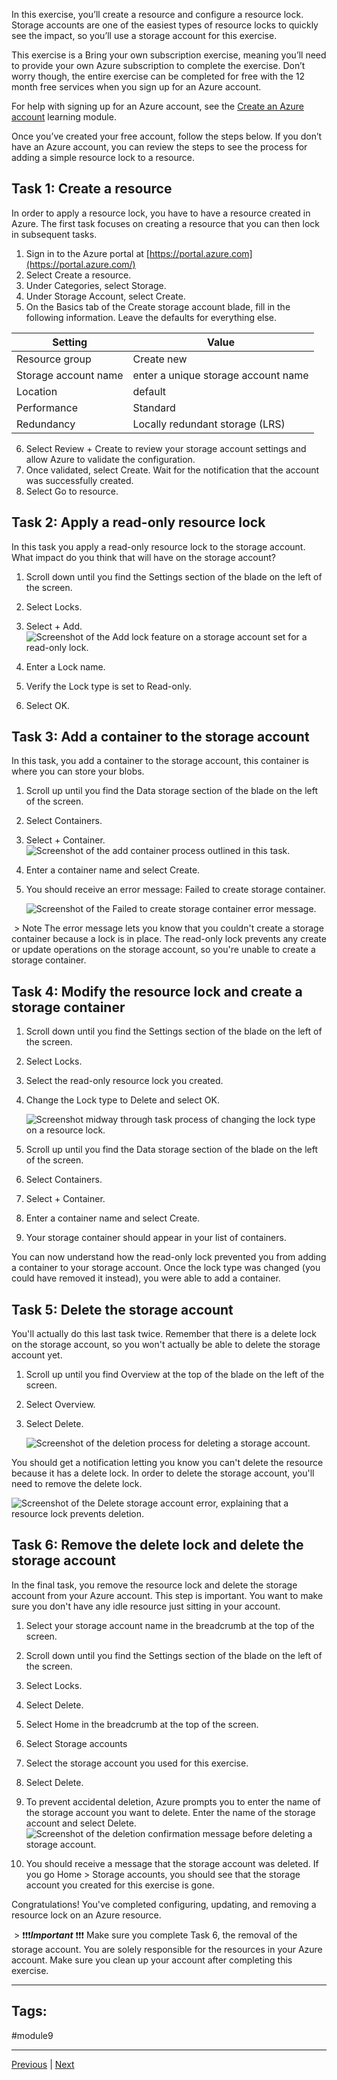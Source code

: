 In this exercise, you’ll create a resource and configure a resource lock. Storage accounts are one of the easiest types of resource locks to quickly see the impact, so you’ll use a storage account for this exercise.

This exercise is a Bring your own subscription exercise, meaning you’ll need to provide your own Azure subscription to complete the exercise. Don’t worry though, the entire exercise can be completed for free with the 12 month free services when you sign up for an Azure account.

For help with signing up for an Azure account, see the [Create an Azure account](https://learn.microsoft.com/en-us/learn/modules/create-an-azure-account/) learning module.

Once you’ve created your free account, follow the steps below. If you don’t have an Azure account, you can review the steps to see the process for adding a simple resource lock to a resource.

## Task 1: Create a resource

In order to apply a resource lock, you have to have a resource created in Azure. The first task focuses on creating a resource that you can then lock in subsequent tasks.

1. Sign in to the Azure portal at [https://portal.azure.com](https://portal.azure.com/)
2. Select Create a resource.
3. Under Categories, select Storage.
4. Under Storage Account, select Create.
5. On the Basics tab of the Create storage account blade, fill in the following information. Leave the defaults for everything else.
    
| **Setting**          | **Value**                           |
| -------------------- | ----------------------------------- |
| Resource group       | Create new                          |
| Storage account name | enter a unique storage account name |
| Location             | default                             |
| Performance          | Standard                            |
| Redundancy           | Locally redundant storage (LRS)     |
    
6. Select Review + Create to review your storage account settings and allow Azure to validate the configuration.
7. Once validated, select Create. Wait for the notification that the account was successfully created.
8. Select Go to resource.

## Task 2: Apply a read-only resource lock

In this task you apply a read-only resource lock to the storage account. What impact do you think that will have on the storage account?

1. Scroll down until you find the Settings section of the blade on the left of the screen.
2. Select Locks.
3. Select + Add.
    ![Screenshot of the Add lock feature on a storage account set for a read-only lock.](https://learn.microsoft.com/en-us/training/wwl-azure/describe-features-tools-azure-for-governance-compliance/media/read-only-lock-e7777623.png)
    
4. Enter a Lock name.
5. Verify the Lock type is set to Read-only.
6. Select OK.
    

## Task 3: Add a container to the storage account

In this task, you add a container to the storage account, this container is where you can store your blobs.

1. Scroll up until you find the Data storage section of the blade on the left of the screen.
2. Select Containers.
3. Select + Container.
    ![Screenshot of the add container process outlined in this task.](https://learn.microsoft.com/en-us/training/wwl-azure/describe-features-tools-azure-for-governance-compliance/media/add-container-steps-a6739e88.png)
    
4. Enter a container name and select Create.
5. You should receive an error message: Failed to create storage container.
    
    ![Screenshot of the Failed to create storage container error message.](https://learn.microsoft.com/en-us/training/wwl-azure/describe-features-tools-azure-for-governance-compliance/media/failed-to-create-warning-291af699.png)
    

 > Note
	The error message lets you know that you couldn't create a storage container because a lock is in place. The read-only lock prevents any create or update operations on the storage account, so you're unable to create a storage container.

## Task 4: Modify the resource lock and create a storage container

1. Scroll down until you find the Settings section of the blade on the left of the screen.
2. Select Locks.
3. Select the read-only resource lock you created.
4. Change the Lock type to Delete and select OK.
    
    ![Screenshot midway through task process of changing the lock type on a resource lock.](https://learn.microsoft.com/en-us/training/wwl-azure/describe-features-tools-azure-for-governance-compliance/media/resource-lock-change-e5281189.png)
    
5. Scroll up until you find the Data storage section of the blade on the left of the screen.
6. Select Containers.
7. Select + Container.
8. Enter a container name and select Create.
9. Your storage container should appear in your list of containers.

You can now understand how the read-only lock prevented you from adding a container to your storage account. Once the lock type was changed (you could have removed it instead), you were able to add a container.

## Task 5: Delete the storage account

You'll actually do this last task twice. Remember that there is a delete lock on the storage account, so you won't actually be able to delete the storage account yet.

1. Scroll up until you find Overview at the top of the blade on the left of the screen.
2. Select Overview.
3. Select Delete.
    
    ![Screenshot of the deletion process for deleting a storage account.](https://learn.microsoft.com/en-us/training/wwl-azure/describe-features-tools-azure-for-governance-compliance/media/storage-overview-page-ec75f9e6.png)
    

You should get a notification letting you know you can't delete the resource because it has a delete lock. In order to delete the storage account, you'll need to remove the delete lock.

![Screenshot of the Delete storage account error, explaining that a resource lock prevents deletion.](https://learn.microsoft.com/en-us/training/wwl-azure/describe-features-tools-azure-for-governance-compliance/media/storage-delete-lock-warning-5ea6faa5.png)

## Task 6: Remove the delete lock and delete the storage account

In the final task, you remove the resource lock and delete the storage account from your Azure account. This step is important. You want to make sure you don't have any idle resource just sitting in your account.

1. Select your storage account name in the breadcrumb at the top of the screen.
2. Scroll down until you find the Settings section of the blade on the left of the screen.
3. Select Locks.
4. Select Delete.
5. Select Home in the breadcrumb at the top of the screen.
6. Select Storage accounts
7. Select the storage account you used for this exercise.
8. Select Delete.
9. To prevent accidental deletion, Azure prompts you to enter the name of the storage account you want to delete. Enter the name of the storage account and select Delete.
    ![Screenshot of the deletion confirmation message before deleting a storage account.](https://learn.microsoft.com/en-us/training/wwl-azure/describe-features-tools-azure-for-governance-compliance/media/storage-account-delete-f4d60c3b.png)
    
10. You should receive a message that the storage account was deleted. If you go Home > Storage accounts, you should see that the storage account you created for this exercise is gone.

Congratulations! You've completed configuring, updating, and removing a resource lock on an Azure resource.

 > ❗❗❗***Important*** ❗❗❗
	Make sure you complete Task 6, the removal of the storage account. You are solely responsible for the resources in your Azure account. Make sure you clean up your account after completing this exercise.


---
## Tags:
#module9 

---
[Previous](Describe-the-Purpose-of-Resource-Locks.md) | [Next](Describe-the-Purpose-of-the-Service-Trust-Portal.md)
